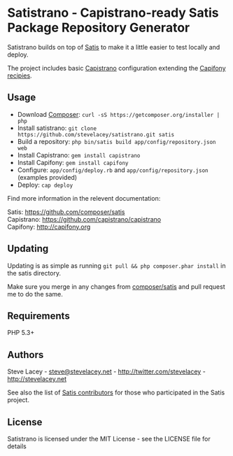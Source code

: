 Satistrano - Capistrano-ready Satis Package Repository Generator
====================================

Satistrano builds on top of [Satis](https://github.com/composer/satis) to make it a little easier to test locally and deploy.

The project includes basic [Capistrano](https://github.com/capistrano/capistrano) configuration extending the [Capifony recipies](http://capifony.org).

Usage
-----

- Download [Composer](https://getcomposer.org/download/): `curl -sS https://getcomposer.org/installer | php`
- Install satistrano: `git clone https://github.com/stevelacey/satistrano.git satis`
- Build a repository: `php bin/satis build app/config/repository.json web`
- Install Capistrano: `gem install capistrano`
- Install Capifony: `gem install capifony`
- Configure: `app/config/deploy.rb` and `app/config/repository.json` (examples provided)
- Deploy: `cap deploy`

Find more information in the relevent documentation:

Satis: https://github.com/composer/satis<br />
Capistrano: https://github.com/capistrano/capistrano<br />
Capifony: http://capifony.org

Updating
--------

Updating is as simple as running `git pull && php composer.phar install` in the satis directory.

Make sure you merge in any changes from [composer/satis](https://github.com/composer/satis) and pull request me to do the same.

Requirements
------------

PHP 5.3+

Authors
-------

Steve Lacey - <steve@stevelacey.net> - <http://twitter.com/stevelacey> - <http://stevelacey.net><br />

See also the list of [Satis contributors](https://github.com/composer/satis/contributors) for those who participated in the Satis project.

License
-------

Satistrano is licensed under the MIT License - see the LICENSE file for details
